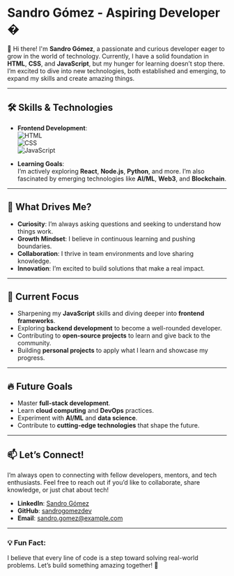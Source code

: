# Sandro Gómez - Aspiring Developer �

👋 Hi there! I'm **Sandro Gómez**, a passionate and curious developer eager to grow in the world of technology. Currently, I have a solid foundation in **HTML**, **CSS**, and **JavaScript**, but my hunger for learning doesn’t stop there. I’m excited to dive into new technologies, both established and emerging, to expand my skills and create amazing things.

---

## 🛠️ Skills & Technologies

- **Frontend Development**:  
  ![HTML](https://img.shields.io/badge/HTML5-E34F26?style=for-the-badge&logo=html5&logoColor=white)  
  ![CSS](https://img.shields.io/badge/CSS3-1572B6?style=for-the-badge&logo=css3&logoColor=white)  
  ![JavaScript](https://img.shields.io/badge/JavaScript-F7DF1E?style=for-the-badge&logo=javascript&logoColor=black)

- **Learning Goals**:  
  I’m actively exploring **React**, **Node.js**, **Python**, and more. I’m also fascinated by emerging technologies like **AI/ML**, **Web3**, and **Blockchain**.

---

## 🚀 What Drives Me?

- **Curiosity**: I’m always asking questions and seeking to understand how things work.  
- **Growth Mindset**: I believe in continuous learning and pushing boundaries.  
- **Collaboration**: I thrive in team environments and love sharing knowledge.  
- **Innovation**: I’m excited to build solutions that make a real impact.

---

## 🌱 Current Focus

- Sharpening my **JavaScript** skills and diving deeper into **frontend frameworks**.  
- Exploring **backend development** to become a well-rounded developer.  
- Contributing to **open-source projects** to learn and give back to the community.  
- Building **personal projects** to apply what I learn and showcase my progress.

---

## 🔥 Future Goals

- Master **full-stack development**.  
- Learn **cloud computing** and **DevOps** practices.  
- Experiment with **AI/ML** and **data science**.  
- Contribute to **cutting-edge technologies** that shape the future.

---

## 📫 Let’s Connect!

I’m always open to connecting with fellow developers, mentors, and tech enthusiasts. Feel free to reach out if you’d like to collaborate, share knowledge, or just chat about tech!

- **LinkedIn**: [Sandro Gómez](https://www.linkedin.com/in/sandrogomez)  
- **GitHub**: [sandrogomezdev](https://github.com/sandrogomezdev)  
- **Email**: sandro.gomez@example.com  

---

### 💡 Fun Fact:  
I believe that every line of code is a step toward solving real-world problems. Let’s build something amazing together! 🚀
